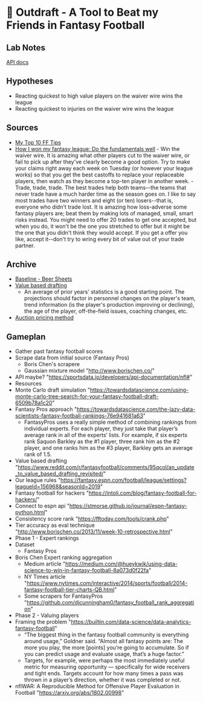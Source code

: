 # 🏈 Outdraft - A Tool to Beat my Friends in Fantasy Football

## Lab Notes

[API docs](https://api.fantasypros.com/public/v2/docs/)

## Hypotheses
- Reacting quickest to high value players on the waiver wire wins the league
- Reacting quickest to injuries on the waiver wire wins the league

## Sources
- [My Top 10 FF Tips](https://www.reddit.com/r/fantasyfootball/comments/8mqdpd/my_top_10_ff_tips/)
- [How I won my fantasy league: Do the fundamentals well](https://www.reddit.com/r/fantasyfootball/comments/a9je9j/how_i_won_my_fantasy_league_do_the_fundamentals/)
      - Win the waiver wire. It is amazing what other players cut to the waiver wire, or fail to pick up after they've clearly become a good option. Try to make your claims right away each week on Tuesday (or however your league works) so that you get the best castoffs to replace your replaceable players, then watch as they become a top-ten player in another week.
      - Trade, trade, trade. The best trades help both teams--the teams that never trade have a much harder time as the season goes on. I like to say most trades have two winners and eight (or ten) losers--that is, everyone who didn't trade lost. It is amazing how loss-adverse some fantasy players are; beat them by making lots of managed, small, smart risks instead. You might need to offer 20 trades to get one accepted, but when you do, it won't be the one you stretched to offer but it might be the one that you didn't think they would accept. If you get a offer you like, accept it--don't try to wring every bit of value out of your trade partner.

##  Archive
- [Baseline - Beer Sheets](https://www.reddit.com/r/fantasyfootball/comments/hvsnme/beersheets_20200722_dynamic_highlighting_edition/)
- [Value based drafting](https://fantasystrategies.com/content/draft-strategy-value-based-drafting#:~:text=Value%20based%20drafting%20(VBD)%20is,players%20at%20his%20same%20position.&text=VBD%20requires%20projected%20statistics%20for%20each%20player%20on%20your%20draft%20board.)
  - An average of prior years' statistics is a good starting point. The projections should factor in personnel changes on the player's team, trend information (is the player's production improving or declining), the age of the player, off-the-field issues, coaching changes, etc.
- [Auction pricing method](https://subscribers.footballguys.com/2006/06tremblay_auctionpricing.php	)

##  Gameplan

- Gather past fantasy football scores
- Scrape data from initial source (Fantasy Pros)
  - Boris Chen's scrapere
  - Gaussian mixture model
    "http://www.borischen.co/"
- API maybe?
  "https://sportsdata.io/developers/api-documentation/nfl#"
- Resources
- Monte Carlo draft simulation
  "https://towardsdatascience.com/using-monte-carlo-tree-search-for-your-fantasy-football-draft-6509b78a1c20"
- Fantasy Pros approach
  "https://towardsdatascience.com/the-lazy-data-scientists-fantasy-football-rankings-76e941681a63"
  - FantasyPros uses a really simple method of combining rankings from individual experts. For each player, they just take that player’s average rank in all of the experts’ lists. For example, if six experts rank Saquon Barkley as the #1 player, three rank him as the #2 player, and one ranks him as the #3 player, Barkley gets an average rank of 1.5.
- Value based drafting
  "https://www.reddit.com/r/fantasyfootball/comments/95qcol/an_update_to_value_based_drafting_revisited/"
- Our league rules
  "https://fantasy.espn.com/football/league/settings?leagueId=156968&seasonId=2019"
- Fantasy football for hackers
  "https://intoli.com/blog/fantasy-football-for-hackers/"
- Connect to espn api
  "https://stmorse.github.io/journal/espn-fantasy-python.html"
- Consistency score rank
  "https://fftoday.com/tools/crank.php"
- Tier accuracy as eval technique
  "http://www.borischen.co/2013/11/week-10-retrospective.html"
- Phase 1 - Expert rankings
- Dataset
  - Fantasy Pros
- Boris Chen Expert ranking aggregation
  - Medium article
    "https://medium.com/@hueykwik/using-data-science-to-win-in-fantasy-football-8a073d0f22fa"
  - NY Times article
    "https://www.nytimes.com/interactive/2014/sports/football/2014-fantasy-football-tier-charts-QB.html"
  - Some scrapers for FantasyPros
    "https://github.com/djcunningham0/fantasy_football_rank_aggregation"
- Phase 2 - Valuing players
- Framing the problem
  "https://builtin.com/data-science/data-analytics-fantasy-football"
  - “The biggest thing in the fantasy football community is everything around usage,” Goldner said. “Almost all fantasy points are: The more you play, the more [points] you’re going to accumulate. So if you can predict usage and evaluate usage, that’s a huge factor.”
  - Targets, for example, were perhaps the most immediately useful metric for measuring opportunity — specifically for wide receivers and tight ends. Targets account for how many times a pass was thrown in a player’s direction, whether it was completed or not.
- nflWAR: A Reproducible Method for Offensive Player Evaluation in Football
  "https://arxiv.org/abs/1802.00998"
